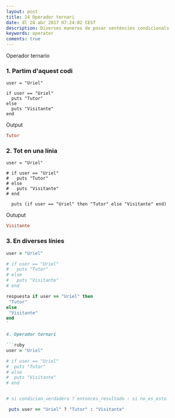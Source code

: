 ```yaml
---
layout: post
title: 14 Operador ternari
date: dl 24 abr 2017 07:24:02 CEST 
description: Diverses maneres de posar sentències condicionals
keywords: operator
coments: true
---
```


Operador ternario

### 1. Partim d'aquest codi

```rubry
user = "Uriel"

if user == "Uriel"
  puts "Tutor"
else
  puts "Visitante"
end
```
Output

```ruby
Tutor
```
### 2. Tot en una línia

```rubry
user = "Uriel"

# if user == "Uriel"
#   puts "Tutor"
# else
#   puts "Visitante"
# end

  puts (if user == "Uriel" then "Tutor" else "Visitante" end)
```
Outuput

```ruby
Visitante
```

### 3. En diverses línies

```ruby
user = "Uriel"

# if user == "Uriel"
#   puts "Tutor"
# else
#   puts "Visitante"
# end

respuesta if user == "Uriel" then 
 "Tutor"
else
 "Visitante"
end
`

4. Operador ternari

```ruby
user = "Uriel"

# if user == "Uriel"
#  puts "Tutor"
# else
#  puts "Visitante"
# end


# si condicion_verdadero ? entonces_resultado : si no_es_esto

 puts user == "Uriel" ? "Tutor" : "Visitante"
```
